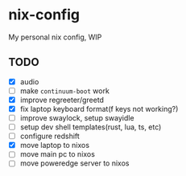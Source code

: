# nix-config

My personal nix config, WIP

## TODO

- [x] audio
- [ ] make `continuum-boot` work
- [x] improve regreeter/greetd
- [x] fix laptop keyboard format(f keys not working?)
- [ ] improve swaylock, setup swayidle
- [ ] setup dev shell templates(rust, lua, ts, etc)
- [ ] configure redshift
- [x] move laptop to nixos
- [ ] move main pc to nixos
- [ ] move poweredge server to nixos
